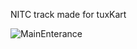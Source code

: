 NITC track made for tuxKart


![MainEnterance](https://github.com/user-attachments/assets/b9b396f6-cc92-44ff-9030-08d9723833ab)
